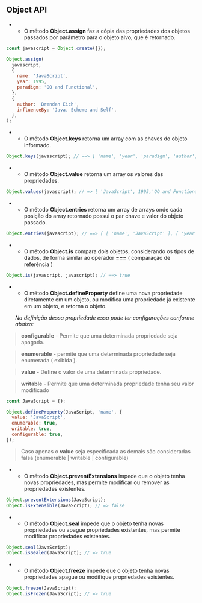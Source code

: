 ## Object API

- - O método **Object.assign** faz a cópia das propriedades dos objetos passados por parâmetro para o objeto alvo, que é retornado.

```js
const javascript = Object.create({});

Object.assign(
  javascript,
  {
    name: 'JavaScript',
    year: 1995,
    paradigm: 'OO and Functional',
  },
  {
    author: 'Brendan Eich',
    influenceBy: 'Java, Scheme and Self',
  },
);
```

- - O método **Object.keys** retorna um array com as chaves do objeto informado.

```js
Object.keys(javascript); // ==> [ 'name', 'year', 'paradigm', 'author', 'influenceBy' ]
```

- - O método **Object.value** retorna um array os valores das propriedades.

```js
Object.values(javascript); // => [ 'JavaScript', 1995,'OO and Functional', 'Brendan Eich','Java, Scheme and Self' ]
```

- - O método **Object.entries** retorna um array de arrays onde cada posição do array retornado possui o par chave e valor do objeto passado.

```js
Object.entries(javascript); // ==> [ [ 'name', 'JavaScript' ], [ 'year', 1995 ],  [ 'paradigm', 'OO and Functional' ],[ 'author', 'Brendan Eich' ],[ 'influenceBy', 'Java, Scheme and Self' ] ]
```

- - O método **Object.is** compara dois objetos, considerando os tipos de dados, de forma similar ao operador **===** ( comparação de referência )

```js
Object.is(javascript, javascript); // ==> true
```

- - O método **Object.defineProperty** define uma nova propriedade diretamente em um objeto, ou modifica uma propriedade já existente em um objeto, e retorna o objeto.

  _Na definição dessa propriedade essa pode ter configurações conforme abaixo:_

> **configurable** - Permite que uma determinada propriedade seja apagada.

> **enumerable** - permite que uma determinada propriedade seja enumerada ( exibida ).

> **value** - Define o valor de uma determinada propriedade.

> **writable** - Permite que uma determinada propriedade tenha seu valor modificado

```js
const JavaScript = {};

Object.defineProperty(JavaScript, 'name', {
  value: 'JavaScript',
  enumerable: true,
  writable: true,
  configurable: true,
});
```

> Caso apenas o **value** seja especificada as demais são consideradas falsa (enumerable | writable | configurable)

- - O método **Object.preventExtensions** impede que o objeto tenha novas propriedades, mas permite modificar ou remover as propriedades existentes.

```js
Object.preventExtensions(JavaScript);
Object.isExtensible(JavaScript); // => false
```

- - O método **Object.seal** impede que o objeto tenha novas propriedades ou apague propriedades existentes, mas permite modificar propriedades existentes.

```js
Object.seal(JavaScript);
Object.isSealed(JavaScript); // => true
```

- - O método **Object.freeze** impede que o objeto tenha novas propriedades apague ou modifique propriedades existentes.

```js
Object.freeze(JavaScript);
Object.isFrozen(JavaScript); // => true
```
